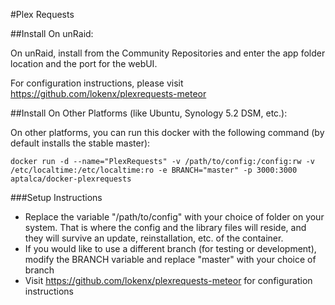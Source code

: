 #Plex Requests 

##Install On unRaid:

On unRaid, install from the Community Repositories and enter the app folder location and the port for the webUI.

For configuration instructions, please visit https://github.com/lokenx/plexrequests-meteor

##Install On Other Platforms (like Ubuntu, Synology 5.2 DSM, etc.):

On other platforms, you can run this docker with the following command (by default installs the stable master):

```
docker run -d --name="PlexRequests" -v /path/to/config:/config:rw -v /etc/localtime:/etc/localtime:ro -e BRANCH="master" -p 3000:3000 aptalca/docker-plexrequests
```

###Setup Instructions
- Replace the variable "/path/to/config" with your choice of folder on your system. That is where the config and the library files will reside, and they will survive an update, reinstallation, etc. of the container.
- If you would like to use a different branch (for testing or development), modify the BRANCH variable and replace "master" with your choice of branch
- Visit https://github.com/lokenx/plexrequests-meteor for configuration instructions
